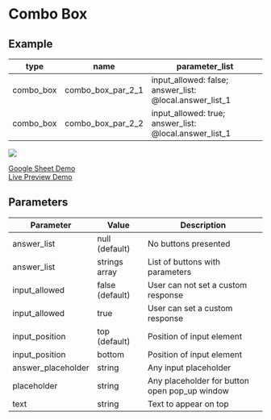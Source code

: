 # Combo Box

## Example

| type       | name                      |parameter_list |
| ---------  | ------------              |--------- |
|combo_box   |combo_box_par_2_1	         |input_allowed: false; answer_list: @local.answer_list_1|
|combo_box   |combo_box_par_2_2	         |input_allowed: true; answer_list: @local.answer_list_1|

![](images/combo_box.png)

[Google Sheet Demo](https://docs.google.com/spreadsheets/d/1uIkaMlDjoDN7uTpHkSeEQ6Yp-4ehX9IrBQMrolpfjQc/edit#gid=569531329)   
[Live Preview Demo](https://plh-global.web.app/template/comp_box_box)

## Parameters

| Parameter             | Value                  | Description |
| ---------             | -----------            | --------- |
|answer_list            |null (default)          |No buttons presented|
|answer_list            |strings array           |List of buttons with parameters|
|input_allowed          |false (default)         |User can not set a custom response|
|input_allowed          |true                    |User can set a custom response|
|input_position         |top (default)           |Position of input element|
|input_position         |bottom                  |Position of input element|
|answer_placeholder     |string                  |Any input placeholder|
|placeholder            |string                  |Any placeholder for button open pop_up window|
|text                   |string                  |Text to appear on top|
